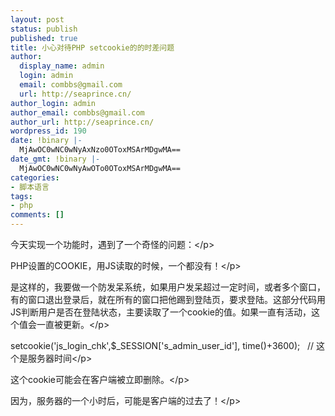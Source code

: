 ```yaml
---
layout: post
status: publish
published: true
title: 小心对待PHP setcookie的的时差问题
author:
  display_name: admin
  login: admin
  email: combbs@gmail.com
  url: http://seaprince.cn/
author_login: admin
author_email: combbs@gmail.com
author_url: http://seaprince.cn/
wordpress_id: 190
date: !binary |-
  MjAwOC0wNC0wNyAxNzo0OToxMSArMDgwMA==
date_gmt: !binary |-
  MjAwOC0wNC0wNyAwOTo0OToxMSArMDgwMA==
categories:
- 脚本语言
tags:
- php
comments: []
---
```

<p>今天实现一个功能时，遇到了一个奇怪的问题：<&#47;p></p>
<p>PHP设置的COOKIE，用JS读取的时候，一个都没有！<&#47;p></p>
<p>是这样的，我要做一个防发呆系统，如果用户发呆超过一定时间，或者多个窗口，有的窗口退出登录后，就在所有的窗口把他踢到登陆页，要求登陆。这部分代码用JS判断用户是否在登陆状态，主要读取了一个cookie的值。如果一直有活动，这个值会一直被更新。<&#47;p></p>
<p>setcookie('js_login_chk',$_SESSION['s_admin_user_id'], time()+3600);&nbsp;&nbsp; &#47;&#47; 这个是服务器时间<&#47;p></p>
<p>这个cookie可能会在客户端被立即删除。<&#47;p></p>
<p>因为，服务器的一个小时后，可能是客户端的过去了！<&#47;p></p>
